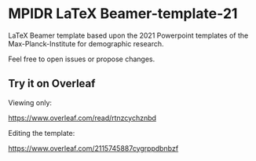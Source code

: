 # MPIDR LaTeX Beamer-template-21

LaTeX Beamer template based upon the 2021 Powerpoint templates of the Max-Planck-Institute for demographic research.

Feel free to open issues or propose changes.

## Try it on Overleaf

Viewing only:

https://www.overleaf.com/read/rtnzcychznbd

Editing the template:

https://www.overleaf.com/2115745887cygrppdbnbzf
